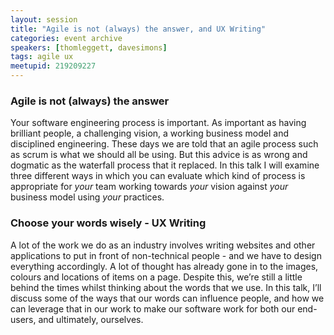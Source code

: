 ```yaml
---
layout: session
title: "Agile is not (always) the answer, and UX Writing"
categories: event archive
speakers: [thomleggett, davesimons]
tags: agile ux
meetupid: 219209227
---
```


### Agile is not (always) the answer

Your software engineering process is important. As important as having brilliant people, a challenging vision, a working business model and disciplined engineering. These days we are told that an agile process such as scrum is what we should all be using. But this advice is as wrong and dogmatic as the waterfall process that it replaced. In this talk I will examine three different ways in which you can evaluate which kind of process is appropriate for *your* team working towards *your* vision against *your* business model using *your* practices.

### Choose your words wisely - UX Writing

A lot of the work we do as an industry involves writing websites and other applications to put in front of non-technical people - and we have to design everything accordingly. A lot of thought has already gone in to the images, colours and locations of items on a page. Despite this, we’re still a little behind the times whilst thinking about the words that we use. In this talk, I’ll discuss some of the ways that our words can influence people, and how we can leverage that in our work to make our software work for both our end-users, and ultimately, ourselves.

